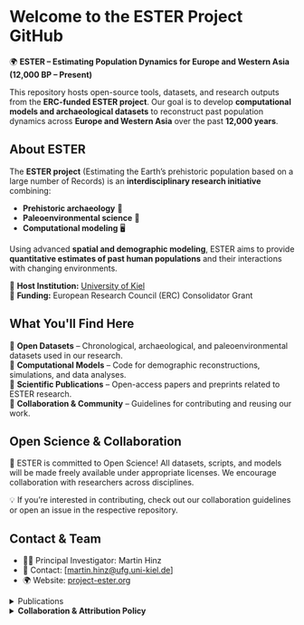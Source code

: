 # Welcome to the ESTER Project GitHub  

🌍 **ESTER – Estimating Population Dynamics for Europe and Western Asia (12,000 BP – Present)**  

This repository hosts open-source tools, datasets, and research outputs from the **ERC-funded ESTER project**. Our goal is to develop **computational models and archaeological datasets** to reconstruct past population dynamics across **Europe and Western Asia** over the past **12,000 years**.

## About ESTER  

The **ESTER project** (Estimating the Earth’s prehistoric population based on a large number of Records) is an **interdisciplinary research initiative** combining:  
- **Prehistoric archaeology** 🏺  
- **Paleoenvironmental science** 🌿  
- **Computational modeling** 🖥️  

Using advanced **spatial and demographic modeling**, ESTER aims to provide **quantitative estimates of past human populations** and their interactions with changing environments.  

📍 **Host Institution:** [University of Kiel](http://uni-kiel.de)  
📖 **Funding:** European Research Council (ERC) Consolidator Grant  

## What You'll Find Here  

🔹 **Open Datasets** – Chronological, archaeological, and paleoenvironmental datasets used in our research.  
🔹 **Computational Models** – Code for demographic reconstructions, simulations, and data analyses.  
🔹 **Scientific Publications** – Open-access papers and preprints related to ESTER research.  
🔹 **Collaboration & Community** – Guidelines for contributing and reusing our work.

## Open Science & Collaboration

🚀 ESTER is committed to Open Science!
All datasets, scripts, and models will be made freely available under appropriate licenses. We encourage collaboration with researchers across disciplines.

💡 If you’re interested in contributing, check out our collaboration guidelines or open an issue in the respective repository.

## Contact & Team

- 👨‍🔬 Principal Investigator: Martin Hinz
- 📧 Contact: [martin.hinz@ufg.uni-kiel.de]
- 🌍 Website: [project-ester.org](https://project-ester.org)

<details><summary>Publications</summary>
  
  - yet to come...

</details> 

<details><summary><b>Collaboration & Attribution Policy</b></summary>

The ESTER project team is open to collaboration and welcomes engagement from researchers, developers, and practitioners interested in our work. When substantial intellectual contributions are provided by us, we kindly ask for appropriate credit.

Intellectual contributions may include, but are not limited to:

-	Development of custom code or software components,
-	Data processing, manipulation, or integration,
-	Methodological support, including experimental design, modeling approaches, or analytical strategies.

The form of credit will be determined through mutual agreement, reflecting the nature and extent of contributions. This may include co-authorship on manuscripts, datasets, or other research outputs arising from collaborative efforts.

For general inquiries regarding the use of our open-source tools, we encourage users to first consult the available documentation, tutorials, and relevant publications. If further assistance is needed, please open an issue in the respective GitHub repository.

👉 Co-authorship is not expected for routine troubleshooting, issue resolution, or technical support. However, we highly appreciate proper citation and fair acknowledgment of our work in publications and presentations.

For additional details on our research ethos and best practices, please refer to our collaboration guidelines or contact us directly. Thank you for supporting open science and responsible academic collaboration!

</details> 
